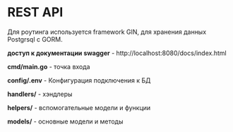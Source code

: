 # REST API 
Для роутинга используется framework GIN, для хранения данных Postgrsql c GORM.

**доступ к документации swagger** - http://localhost:8080/docs/index.html


**cmd/main.go** - точка входа

**config/.env** - Конфигурация подключения к БД

**handlers/** - хэндлеры

**helpers/** - вспомогательные модели и функции

**models/** - основные модели и методы


